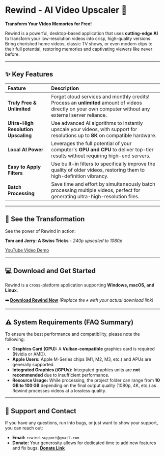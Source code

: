 # Rewind - AI Video Upscaler 🚀

**Transform Your Video Memories for Free!**

Rewind is a powerful, desktop-based application that uses **cutting-edge AI** to transform your low-resolution videos into crisp, high-quality versions. Bring cherished home videos, classic TV shows, or even modern clips to their full potential, restoring memories and captivating viewers like never before.

---

## ✨ Key Features

| Feature | Description |
| :--- | :--- |
| **Truly Free & Unlimited** | Forget cloud services and monthly credits! Process an **unlimited** amount of videos directly on your own computer without any external server reliance. |
| **Ultra-High Resolution Upscaling** | Use advanced AI algorithms to instantly upscale your videos, with support for resolutions up to **8K** on compatible hardware. |
| **Local AI Power** | Leverages the full potential of your computer's **GPU and CPU** to deliver top-tier results without requiring high-end servers. |
| **Easy to Apply Filters** | Use built-in filters to specifically improve the quality of older videos, restoring them to high-definition vibrancy. |
| **Batch Processing** | Save time and effort by simultaneously batch processing multiple videos, perfect for generating ultra-high-resolution files. |

---

## 🎥 See the Transformation

See the power of Rewind in action:

**Tom and Jerry: A Swiss Tricks** - *240p upscaled to 1080p*

[YouTube Video Demo](https://www.youtube.com/embed/5LvRa84SkUc)

---

## 💻 Download and Get Started

Rewind is a cross-platform application supporting **Windows, macOS, and Linux**.

**➡️ [Download Rewind Now](#)** *(Replace the `#` with your actual download link)*

---

## ⚠️ System Requirements (FAQ Summary)

To ensure the best performance and compatibility, please note the following:

* **Graphics Card (GPU):** A **Vulkan-compatible** graphics card is required (Nvidia or AMD).
* **Apple Users:** Apple M-Series chips (M1, M2, M3, etc.) and APUs are generally supported.
* **Integrated Graphics (iGPUs):** Integrated graphics units are **not recommended** due to insufficient performance.
* **Resource Usage:** While processing, the project folder can range from **10 GB to 100 GB** depending on the final output quality (1080p, 4K, etc.) as Rewind processes videos at a lossless quality.

---

## 🤝 Support and Contact

If you have any questions, run into bugs, or just want to show your support, you can reach out:

* **Email:** `rewind-support@gmail.com`
* **Donate:** Your generosity allows for dedicated time to add new features and fix bugs. [**Donate Link**](#)
